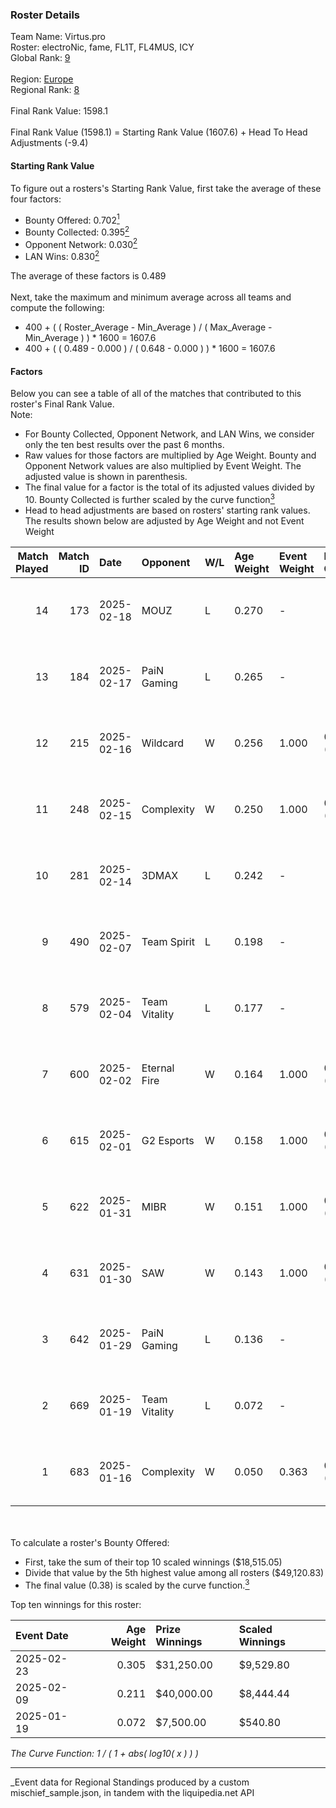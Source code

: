 ### Roster Details<br />
Team Name: Virtus.pro<br />
Roster: electroNic, fame, FL1T, FL4MUS, ICY<br />
Global Rank: [9](../../standings_global_2025_07_07.md)<br />
<br />
Region: [Europe]( ../../standings_europe_2025_07_07.md)<br />
Regional Rank: [8]( ../../standings_europe_2025_07_07.md)<br />
<br />
Final Rank Value:  1598.1<br />
<br />
Final Rank Value (1598.1) = Starting Rank Value (1607.6) + Head To Head Adjustments (-9.4)<br />

#### Starting Rank Value<br />
To figure out a rosters's Starting Rank Value, first take the average of these four factors:<br />
- Bounty Offered: 0.702[<sup>1</sup>](#table2)
- Bounty Collected: 0.395[<sup>2</sup>](#table1)
- Opponent Network: 0.030[<sup>2</sup>](#table1)
- LAN Wins: 0.830[<sup>2</sup>](#table1)

The average of these factors is 0.489<br />
<br />
Next, take the maximum and minimum average across all teams and compute the following:<br />
- 400 + ( ( Roster_Average - Min_Average ) / ( Max_Average - Min_Average ) ) * 1600 = 1607.6
- 400 + ( ( 0.489 - 0.000 ) / ( 0.648 - 0.000 ) ) * 1600 = 1607.6


#### Factors<br />
Below you can see a table of all of the matches that contributed to this roster's Final Rank Value.<br />
Note:<br />

- For Bounty Collected, Opponent Network, and LAN Wins, we consider only the ten best results over the past 6 months.
- Raw values for those factors are multiplied by Age Weight. Bounty and Opponent Network values are also multiplied by Event Weight. The adjusted value is shown in parenthesis.
- The final value for a factor is the total of its adjusted values divided by 10. Bounty Collected is further scaled by the curve function[<sup>3</sup>](#curveFunction)
- Head to head adjustments are based on rosters' starting rank values. The results shown below are adjusted by Age Weight and not Event Weight
<span id="table1"></span><br />


| Match Played | Match ID | Date       | Opponent      | W/L | Age Weight | Event Weight | Bounty Collected | Opponent Network | LAN Wins  | H2H Adj. | Roster                              |
| -: | -: | :- | :- | :- | :- | :- | :- | :- | :- | -: | :- |
|           14 |      173 | 2025-02-18 | MOUZ          | L   | 0.270      | -            | -                | -                | -         |    -0.91 | electroNic, fame, FL1T, FL4MUS, ICY |
|           13 |      184 | 2025-02-17 | PaiN Gaming   | L   | 0.265      | -            | -                | -                | -         |    -4.32 | electroNic, fame, FL1T, FL4MUS, ICY |
|           12 |      215 | 2025-02-16 | Wildcard      | W   | 0.256      | 1.000        | 0.145 (0.037)    | 0.171 (0.044)    | 1 (0.256) |     0.49 | electroNic, fame, FL1T, FL4MUS, ICY |
|           11 |      248 | 2025-02-15 | Complexity    | W   | 0.250      | 1.000        | 0.127 (0.032)    | 0.101 (0.025)    | 1 (0.250) |     0.28 | electroNic, fame, FL1T, FL4MUS, ICY |
|           10 |      281 | 2025-02-14 | 3DMAX         | L   | 0.242      | -            | -                | -                | -         |    -5.21 | electroNic, fame, FL1T, FL4MUS, ICY |
|            9 |      490 | 2025-02-07 | Team Spirit   | L   | 0.198      | -            | -                | -                | -         |    -1.10 | electroNic, fame, FL1T, FL4MUS, ICY |
|            8 |      579 | 2025-02-04 | Team Vitality | L   | 0.177      | -            | -                | -                | -         |    -1.81 | electroNic, fame, FL1T, FL4MUS, ICY |
|            7 |      600 | 2025-02-02 | Eternal Fire  | W   | 0.164      | 1.000        | 0.765 (0.126)    | 0.649 (0.107)    | 1 (0.164) |     4.31 | electroNic, fame, FL1T, FL4MUS, ICY |
|            6 |      615 | 2025-02-01 | G2 Esports    | W   | 0.158      | 1.000        | 0.111 (0.017)    | 0.155 (0.024)    | 1 (0.158) |     0.24 | electroNic, fame, FL1T, FL4MUS, ICY |
|            5 |      622 | 2025-01-31 | MIBR          | W   | 0.151      | 1.000        | 0.136 (0.021)    | 0.316 (0.048)    | 1 (0.151) |     0.33 | electroNic, fame, FL1T, FL4MUS, ICY |
|            4 |      631 | 2025-01-30 | SAW           | W   | 0.143      | 1.000        | 0.399 (0.057)    | 0.384 (0.055)    | 1 (0.143) |     1.19 | electroNic, fame, FL1T, FL4MUS, ICY |
|            3 |      642 | 2025-01-29 | PaiN Gaming   | L   | 0.136      | -            | -                | -                | -         |    -2.27 | electroNic, fame, FL1T, FL4MUS, ICY |
|            2 |      669 | 2025-01-19 | Team Vitality | L   | 0.072      | -            | -                | -                | -         |    -0.73 | electroNic, fame, FL1T, FL4MUS, ICY |
|            1 |      683 | 2025-01-16 | Complexity    | W   | 0.050      | 0.363        | 0.127 (0.002)    | 0.101 (0.002)    | 0 (0.000) |     0.05 | electroNic, fame, FL1T, FL4MUS, ICY |

<br />
<span id="table2"></span><br />
To calculate a roster's Bounty Offered:<br />

- First, take the sum of their top 10 scaled winnings ($18,515.05)
- Divide that value by the 5th highest value among all rosters ($49,120.83)
- The final value (0.38) is scaled by the curve function.[<sup>3</sup>](#curveFunction)

Top ten winnings for this roster:<br />

| Event Date | Age Weight | Prize Winnings | Scaled Winnings |
| :- | -: | :- | :- |
| 2025-02-23 |      0.305 | $31,250.00     | $9,529.80       |
| 2025-02-09 |      0.211 | $40,000.00     | $8,444.44       |
| 2025-01-19 |      0.072 | $7,500.00      | $540.80         |


<span id="curveFunction"></span>_The Curve Function: 1 / ( 1 + abs( log10( x ) ) )_<br />

---
_Event data for Regional Standings produced by a custom mischief_sample.json, in tandem with the liquipedia.net API<br />
